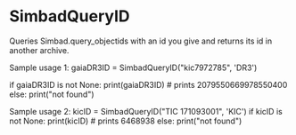 # SimbadQueryID

Queries Simbad.query_objectids with an id you give and returns its id in another archive.

Sample usage 1:
gaiaDR3ID = SimbadQueryID("kic7972785", 'DR3')

if gaiaDR3ID is not None:
    print(gaiaDR3ID)  # prints 2079550669978550400
else:
    print("not found")


Sample usage 2:
kicID = SimbadQueryID("TIC 171093001", 'KIC')
if kicID is not None:
    print(kicID)  # prints 6468938
else:
    print("not found")
